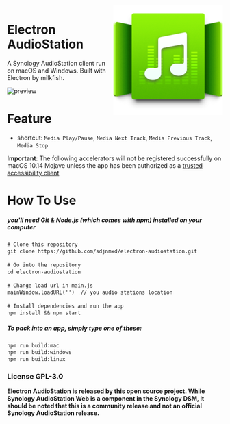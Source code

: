 <img src="assets/icon.png" alt="logo" height="256" align="right" />

# Electron AudioStation

A Synology AudioStation client run on macOS and Windows. Built with Electron by milkfish. 

![preview](https://user-images.githubusercontent.com/6388562/64693419-d34c0380-d4c9-11e9-90e8-1fdc0d778c36.png)

# Feature
- shortcut: `Media Play/Pause`, `Media Next Track`, `Media Previous Track`, `Media Stop`

**Important**: The following accelerators will not be registered successfully on macOS 10.14 Mojave unless the app has been authorized as a [trusted accessibility client](https://developer.apple.com/library/archive/documentation/Accessibility/Conceptual/AccessibilityMacOSX/OSXAXTestingApps.html)

# How To Use
##### you'll need Git & Node.js (which comes with npm) installed on your computer
```
# Clone this repository
git clone https://github.com/sdjnmxd/electron-audiostation.git

# Go into the repository
cd electron-audiostation

# Change load url in main.js
mainWindow.loadURL('')  // you audio stations location

# Install dependencies and run the app
npm install && npm start
```

##### To pack into an app, simply type one of these:
```
npm run build:mac
npm run build:windows
npm run build:linux
```

### License GPL-3.0

**Electron AudioStation is released by this open source project. While Synology AudioStation Web is a component in the Synology DSM, it should be noted that this is a community release and not an official Synology AudioStation release.**
